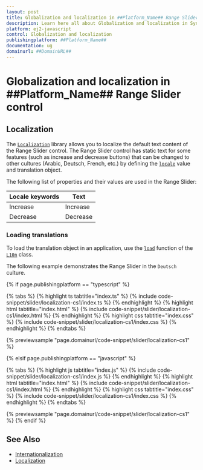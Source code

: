 ```yaml
---
layout: post
title: Globalization and localization in ##Platform_Name## Range Slider control | Syncfusion
description: Learn here all about Globalization and localization in Syncfusion ##Platform_Name## Range Slider control of Syncfusion Essential JS 2 and more.
platform: ej2-javascript
control: Globalization and localization 
publishingplatform: ##Platform_Name##
documentation: ug
domainurl: ##DomainURL##
---
```


# Globalization and localization in ##Platform_Name## Range Slider control

## Localization

The [`Localization`](../api/base/l10n) library allows you to localize the default text content of the Range Slider control. The Range Slider control has static text for some features (such as increase and decrease buttons) that can be changed to other cultures (Arabic, Deutsch, French, etc.) by defining the [`locale`](../api/slider/#locale) value and translation object.

The following list of properties and their values are used in the Range Slider:

Locale keywords |Text
-----|-----
Increase | Increase
Decrease | Decrease

### Loading translations

To load the translation object in an application, use the [`load`](../api/base/l10n/#load) function of the [`L10n`](../api/base/l10n) class.

The following example demonstrates the Range Slider in the `Deutsch` culture.

{% if page.publishingplatform == "typescript" %}

 {% tabs %}
{% highlight ts tabtitle="index.ts" %}
{% include code-snippet/slider/localization-cs1/index.ts %}
{% endhighlight %}
{% highlight html tabtitle="index.html" %}
{% include code-snippet/slider/localization-cs1/index.html %}
{% endhighlight %}
{% highlight css tabtitle="index.css" %}
{% include code-snippet/slider/localization-cs1/index.css %}
{% endhighlight %}
{% endtabs %}
        
{% previewsample "page.domainurl/code-snippet/slider/localization-cs1" %}

{% elsif page.publishingplatform == "javascript" %}

{% tabs %}
{% highlight js tabtitle="index.js" %}
{% include code-snippet/slider/localization-cs1/index.js %}
{% endhighlight %}
{% highlight html tabtitle="index.html" %}
{% include code-snippet/slider/localization-cs1/index.html %}
{% endhighlight %}
{% highlight css tabtitle="index.css" %}
{% include code-snippet/slider/localization-cs1/index.css %}
{% endhighlight %}
{% endtabs %}

{% previewsample "page.domainurl/code-snippet/slider/localization-cs1" %}
{% endif %}

## See Also

* [Internationalization](../common/internationalization/)
* [Localization](../common/localization/)
